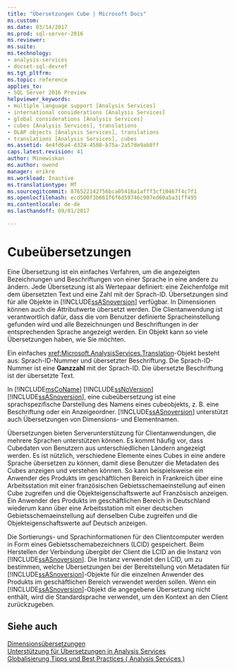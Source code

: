 ```yaml
---
title: "Übersetzungen Cube | Microsoft Docs"
ms.custom: 
ms.date: 03/14/2017
ms.prod: sql-server-2016
ms.reviewer: 
ms.suite: 
ms.technology:
- analysis-services
- docset-sql-devref
ms.tgt_pltfrm: 
ms.topic: reference
applies_to:
- SQL Server 2016 Preview
helpviewer_keywords:
- multiple language support [Analysis Services]
- international considerations [Analysis Services]
- global considerations [Analysis Services]
- cubes [Analysis Services], translations
- OLAP objects [Analysis Services], translations
- translations [Analysis Services], cubes
ms.assetid: 4e4fd6a4-d324-4508-b75a-2a57de9ab8ff
caps.latest.revision: 41
author: Minewiskan
ms.author: owend
manager: erikre
ms.workload: Inactive
ms.translationtype: MT
ms.sourcegitcommit: 876522142756bca05416a1afff3cf10467f4c7f1
ms.openlocfilehash: ecd500f3b661f6f6d59746c907ed60a5a31ff495
ms.contentlocale: de-de
ms.lasthandoff: 09/01/2017

---
```

# <a name="cube-translations"></a>Cubeübersetzungen
  Eine Übersetzung ist ein einfaches Verfahren, um die angezeigten Bezeichnungen und Beschriftungen von einer Sprache in eine andere zu ändern. Jede Übersetzung ist als Wertepaar definiert: eine Zeichenfolge mit dem übersetzten Text und eine Zahl mit der Sprach-ID. Übersetzungen sind für alle Objekte in [!INCLUDE[ssASnoversion](../../includes/ssasnoversion-md.md)] verfügbar. In Dimensionen können auch die Attributwerte übersetzt werden. Die Clientanwendung ist verantwortlich dafür, dass die vom Benutzer definierte Spracheinstellung gefunden wird und alle Bezeichnungen und Beschriftungen in der entsprechenden Sprache angezeigt werden. Ein Objekt kann so viele Übersetzungen haben, wie Sie möchten.  
  
 Ein einfaches <xref:Microsoft.AnalysisServices.Translation>-Objekt besteht aus: Sprach-ID-Nummer und übersetzter Beschriftung. Die Sprach-ID-Nummer ist eine **Ganzzahl** mit der Sprach-ID. Die übersetzte Beschriftung ist der übersetzte Text.  
  
 In [!INCLUDE[msCoName](../../includes/msconame-md.md)] [!INCLUDE[ssNoVersion](../../includes/ssnoversion-md.md)] [!INCLUDE[ssASnoversion](../../includes/ssasnoversion-md.md)], eine cubeübersetzung ist eine sprachspezifische Darstellung des Namens eines cubeobjekts, z. B. eine Beschriftung oder ein Anzeigeordner. [!INCLUDE[ssASnoversion](../../includes/ssasnoversion-md.md)] unterstützt auch Übersetzungen von Dimensions- und Elementnamen.  
  
 Übersetzungen bieten Serverunterstützung für Clientanwendungen, die mehrere Sprachen unterstützen können. Es kommt häufig vor, dass Cubedaten von Benutzern aus unterschiedlichen Ländern angezeigt werden. Es ist nützlich, verschiedene Elemente eines Cubes in eine andere Sprache übersetzen zu können, damit diese Benutzer die Metadaten des Cubes anzeigen und verstehen können. So kann beispielsweise ein Anwender des Produkts im geschäftlichen Bereich in Frankreich über eine Arbeitsstation mit einer französischen Gebietsschemaeinstellung auf einen Cube zugreifen und die Objekteigenschaftswerte auf Französisch anzeigen. Ein Anwender des Produkts im geschäftlichen Bereich in Deutschland wiederum kann über eine Arbeitsstation mit einer deutschen Gebietsschemaeinstellung auf denselben Cube zugreifen und die Objekteigenschaftswerte auf Deutsch anzeigen.  
  
 Die Sortierungs- und Sprachinformationen für den Clientcomputer werden in Form eines Gebietsschemabezeichners (LCID) gespeichert. Beim Herstellen der Verbindung übergibt der Client die LCID an die Instanz von [!INCLUDE[ssASnoversion](../../includes/ssasnoversion-md.md)]. Die Instanz verwendet den LCID, um zu bestimmen, welche Übersetzungen bei der Bereitstellung von Metadaten für [!INCLUDE[ssASnoversion](../../includes/ssasnoversion-md.md)]-Objekte für die einzelnen Anwender des Produkts im geschäftlichen Bereich verwendet werden sollen. Wenn ein [!INCLUDE[ssASnoversion](../../includes/ssasnoversion-md.md)]-Objekt die angegebene Übersetzung nicht enthält, wird die Standardsprache verwendet, um den Kontext an den Client zurückzugeben.  
  
## <a name="see-also"></a>Siehe auch  
 [Dimensionsübersetzungen](../../analysis-services/multidimensional-models-olap-logical-dimension-objects/dimension-translations.md)   
 [Unterstützung für Übersetzungen in Analysis Services](../../analysis-services/translation-support-in-analysis-services.md)   
 [Globalisierung Tipps und Best Practices &#40; Analysis Services &#41;](../../analysis-services/globalization-tips-and-best-practices-analysis-services.md)  
  
  

